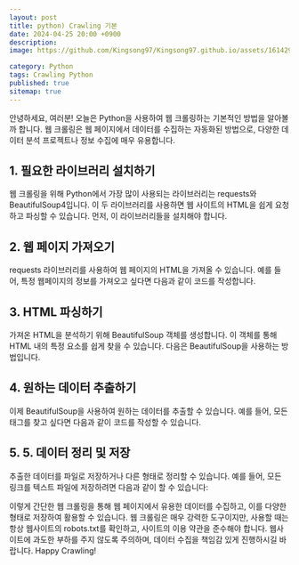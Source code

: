 ```yaml
---
layout: post
title: python) Crawling 기본
date: 2024-04-25 20:00 +0900
description: 
image: https://github.com/Kingsong97/Kingsong97.github.io/assets/161429740/db65de14-dc59-4576-8cec-82acc61d8013

category: Python
tags: Crawling Python
published: true
sitemap: true
---
```

안녕하세요, 여러분! 오늘은 Python을 사용하여 웹 크롤링하는 기본적인 방법을 알아볼까 합니다. 웹 크롤링은 웹 페이지에서 데이터를 수집하는 자동화된 방법으로, 다양한 데이터 분석 프로젝트나 정보 수집에 매우 유용합니다.

## 1. 필요한 라이브러리 설치하기
웹 크롤링을 위해 Python에서 가장 많이 사용되는 라이브러리는 requests와 BeautifulSoup4입니다. 이 두 라이브러리를 사용하면 웹 사이트의 HTML을 쉽게 요청하고 파싱할 수 있습니다. 먼저, 이 라이브러리들을 설치해야 합니다. 

## 2. 웹 페이지 가져오기
requests 라이브러리를 사용하여 웹 페이지의 HTML을 가져올 수 있습니다. 예를 들어, 특정 웹페이지의 정보를 가져오고 싶다면 다음과 같이 코드를 작성합니다.


## 3. HTML 파싱하기
가져온 HTML을 분석하기 위해 BeautifulSoup 객체를 생성합니다. 이 객체를 통해 HTML 내의 특정 요소를 쉽게 찾을 수 있습니다. 다음은 BeautifulSoup을 사용하는 방법입니다.



## 4. 원하는 데이터 추출하기
이제 BeautifulSoup을 사용하여 원하는 데이터를 추출할 수 있습니다. 예를 들어, 모든 <a> 태그를 찾고 싶다면 다음과 같이 코드를 작성할 수 있습니다.


## 5. 5. 데이터 정리 및 저장
추출한 데이터를 파일로 저장하거나 다른 형태로 정리할 수 있습니다. 예를 들어, 모든 링크를 텍스트 파일에 저장하려면 다음과 같이 할 수 있습니다:

이렇게 간단한 웹 크롤링을 통해 웹 페이지에서 유용한 데이터를 수집하고, 이를 다양한 형태로 저장하여 활용할 수 있습니다. 웹 크롤링은 매우 강력한 도구이지만, 사용할 때는 항상 웹사이트의 robots.txt를 확인하고, 사이트의 이용 약관을 준수해야 합니다. 웹사이트에 과도한 부하를 주지 않도록 주의하며, 데이터 수집을 책임감 있게 진행하시길 바랍니다. Happy Crawling!
